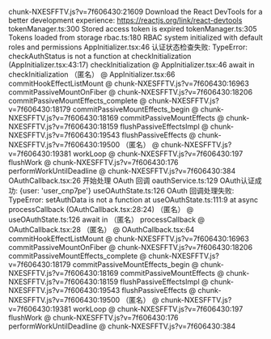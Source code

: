 chunk-NXESFFTV.js?v=7f606430:21609 Download the React DevTools for a better development experience: https://reactjs.org/link/react-devtools
tokenManager.ts:300 Stored access token is expired
tokenManager.ts:305 Tokens loaded from storage
rbac.ts:180 RBAC system initialized with default roles and permissions
AppInitializer.tsx:46 认证状态检查失败: TypeError: checkAuthStatus is not a function
    at checkInitialization (AppInitializer.tsx:43:17)
checkInitialization @ AppInitializer.tsx:46
await in checkInitialization
（匿名） @ AppInitializer.tsx:66
commitHookEffectListMount @ chunk-NXESFFTV.js?v=7f606430:16963
commitPassiveMountOnFiber @ chunk-NXESFFTV.js?v=7f606430:18206
commitPassiveMountEffects_complete @ chunk-NXESFFTV.js?v=7f606430:18179
commitPassiveMountEffects_begin @ chunk-NXESFFTV.js?v=7f606430:18169
commitPassiveMountEffects @ chunk-NXESFFTV.js?v=7f606430:18159
flushPassiveEffectsImpl @ chunk-NXESFFTV.js?v=7f606430:19543
flushPassiveEffects @ chunk-NXESFFTV.js?v=7f606430:19500
（匿名） @ chunk-NXESFFTV.js?v=7f606430:19381
workLoop @ chunk-NXESFFTV.js?v=7f606430:197
flushWork @ chunk-NXESFFTV.js?v=7f606430:176
performWorkUntilDeadline @ chunk-NXESFFTV.js?v=7f606430:384
OAuthCallback.tsx:26 开始处理 OAuth 回调
oauthService.ts:129 OAuth认证成功: {user: 'user_cnp7pe'}
useOAuthState.ts:126 OAuth 回调处理失败: TypeError: setAuthData is not a function
    at useOAuthState.ts:111:9
    at async processCallback (OAuthCallback.tsx:28:24)
（匿名） @ useOAuthState.ts:126
await in （匿名）
processCallback @ OAuthCallback.tsx:28
（匿名） @ OAuthCallback.tsx:64
commitHookEffectListMount @ chunk-NXESFFTV.js?v=7f606430:16963
commitPassiveMountOnFiber @ chunk-NXESFFTV.js?v=7f606430:18206
commitPassiveMountEffects_complete @ chunk-NXESFFTV.js?v=7f606430:18179
commitPassiveMountEffects_begin @ chunk-NXESFFTV.js?v=7f606430:18169
commitPassiveMountEffects @ chunk-NXESFFTV.js?v=7f606430:18159
flushPassiveEffectsImpl @ chunk-NXESFFTV.js?v=7f606430:19543
flushPassiveEffects @ chunk-NXESFFTV.js?v=7f606430:19500
（匿名） @ chunk-NXESFFTV.js?v=7f606430:19381
workLoop @ chunk-NXESFFTV.js?v=7f606430:197
flushWork @ chunk-NXESFFTV.js?v=7f606430:176
performWorkUntilDeadline @ chunk-NXESFFTV.js?v=7f606430:384
